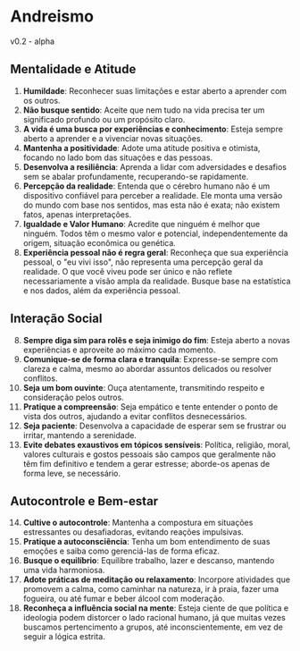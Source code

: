 # Andreismo

v0.2 - alpha

## Mentalidade e Atitude

1. **Humildade**: Reconhecer suas limitações e estar aberto a aprender com os outros.
2. **Não busque sentido**: Aceite que nem tudo na vida precisa ter um significado profundo ou um propósito claro.
3. **A vida é uma busca por experiências e conhecimento**: Esteja sempre aberto a aprender e a vivenciar novas situações.
4. **Mantenha a positividade**: Adote uma atitude positiva e otimista, focando no lado bom das situações e das pessoas.
5. **Desenvolva a resiliência**: Aprenda a lidar com adversidades e desafios sem se abalar profundamente, recuperando-se rapidamente.
6. **Percepção da realidade**: Entenda que o cérebro humano não é um dispositivo confiável para perceber a realidade. Ele monta uma versão do mundo com base nos sentidos, mas esta não é exata; não existem fatos, apenas interpretações.
7. **Igualdade e Valor Humano**: Acredite que ninguém é melhor que ninguém. Todos têm o mesmo valor e potencial, independentemente da origem, situação econômica ou genética.
8. **Experiência pessoal não é regra geral**: Reconheça que sua experiência pessoal, o "eu vivi isso", não representa uma percepção geral da realidade. O que você viveu pode ser único e não reflete necessariamente a visão ampla da realidade. Busque base na estatística e nos dados, além da experiência pessoal.

## Interação Social

8. **Sempre diga sim para rolês e seja inimigo do fim**: Esteja aberto a novas experiências e aproveite ao máximo cada momento.
9. **Comunique-se de forma clara e tranquila**: Expresse-se sempre com clareza e calma, mesmo ao abordar assuntos delicados ou resolver conflitos.
10. **Seja um bom ouvinte**: Ouça atentamente, transmitindo respeito e consideração pelos outros.
11. **Pratique a compreensão**: Seja empático e tente entender o ponto de vista dos outros, ajudando a evitar conflitos desnecessários.
12. **Seja paciente**: Desenvolva a capacidade de esperar sem se frustrar ou irritar, mantendo a serenidade.
13. **Evite debates exaustivos em tópicos sensíveis**: Política, religião, moral, valores culturais e gostos pessoais são campos que geralmente não têm fim definitivo e tendem a gerar estresse; aborde-os apenas de forma leve, se necessário.

## Autocontrole e Bem-estar

14. **Cultive o autocontrole**: Mantenha a compostura em situações estressantes ou desafiadoras, evitando reações impulsivas.
15. **Pratique a autoconsciência**: Tenha um bom entendimento de suas emoções e saiba como gerenciá-las de forma eficaz.
16. **Busque o equilíbrio**: Equilibre trabalho, lazer e descanso, mantendo uma vida harmoniosa.
17. **Adote práticas de meditação ou relaxamento**: Incorpore atividades que promovem a calma, como caminhar na natureza, ir à praia, fazer uma fogueira, ou até fumar e beber álcool com moderação.
18. **Reconheça a influência social na mente**: Esteja ciente de que política e ideologia podem distorcer o lado racional humano, já que muitas vezes buscamos pertencimento a grupos, até inconscientemente, em vez de seguir a lógica estrita.